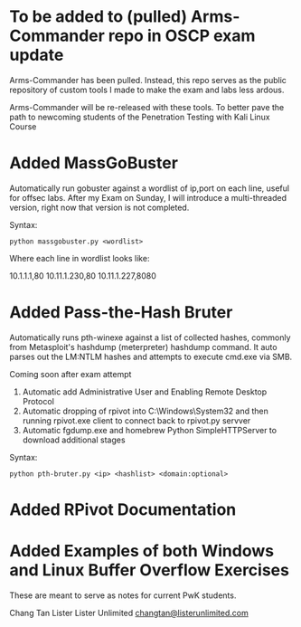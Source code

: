 # To be added to (pulled) Arms-Commander repo in OSCP exam update

Arms-Commander has been pulled. Instead, this repo serves as the public repository of custom tools I made to make the exam and labs less ardous.

Arms-Commander will be re-released with these tools. To better pave the path to newcoming students of the Penetration Testing with Kali Linux Course


# Added MassGoBuster

Automatically run gobuster against a wordlist of ip,port on each line, useful for offsec labs. After my Exam on Sunday, I will introduce a multi-threaded version, right now that version is not completed.

Syntax:

`python massgobuster.py <wordlist>`

Where each line in wordlist looks like:

10.1.1.1,80
10.11.1.230,80
10.11.1.227,8080

# Added Pass-the-Hash Bruter

Automatically runs pth-winexe against a list of collected hashes, commonly from Metasploit's hashdump (meterpreter) hashdump command. It auto parses out the LM:NTLM hashes and attempts to execute cmd.exe via SMB. 

Coming soon after exam attempt

1. Automatic add Administrative User and Enabling Remote Desktop Protocol
2. Automatic dropping of rpivot into C:\Windows\System32 and then running rpivot.exe client to connect back to rpivot.py servver
3. Automatic fgdump.exe and homebrew Python SimpleHTTPServer to download additional stages

Syntax:

`python pth-bruter.py <ip> <hashlist> <domain:optional>`

# Added RPivot Documentation

# Added Examples of both Windows and Linux Buffer Overflow Exercises

These are meant to serve as notes for current PwK students.

Chang Tan Lister
Lister Unlimited
changtan@listerunlimited.com
